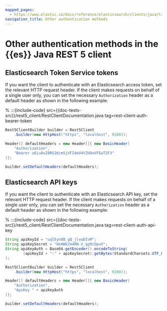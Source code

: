 ```yaml
---
mapped_pages:
  - https://www.elastic.co/docs/reference/elasticsearch/clients/java/transport/rest5-client/config/other_authentication_methods.html
navigation_title: Other authentication methods
---
```


# Other authentication methods in the {{es}} Java REST 5 client

## Elasticsearch Token Service tokens

If you want the client to authenticate with an Elasticsearch access token, set the relevant HTTP request header. If the client makes requests on behalf of a single user only, you can set the necessary `Authorization` header as a default header as shown in the following example:

% :::{include-code} src={{doc-tests-src}}/rest5_client/RestClientDocumentation.java tag=rest-client-auth-bearer-token
```java
Rest5ClientBuilder builder = Rest5Client
    .builder(new HttpHost("https", "localhost", 9200));

Header[] defaultHeaders = new Header[]{ new BasicHeader(
    "Authorization",
    "Bearer u6iuAxZ0RG1Kcm5jVFI4eU4tZU9aVFEwT2F3"
)};

builder.setDefaultHeaders(defaultHeaders);
```


## Elasticsearch API keys

If you want the client to authenticate with an Elasticsearch API key, set the relevant HTTP request header. If the client makes requests on behalf of a single user only, you can set the necessary `Authorization` header as a default header as shown in the following example:

% :::{include-code} src={{doc-tests-src}}/rest5_client/RestClientDocumentation.java tag=rest-client-auth-api-key
```java
String apiKeyId = "uqlEyn8B_gQ_jlvwDIvM";
String apiKeySecret = "HxHWk2m4RN-V_qg9cDpuX";
String apiKeyAuth = Base64.getEncoder().encodeToString(
        (apiKeyId + ":" + apiKeySecret).getBytes(StandardCharsets.UTF_8)
);

Rest5ClientBuilder builder = Rest5Client
    .builder(new HttpHost("https", "localhost", 9200));

Header[] defaultHeaders = new Header[]{ new BasicHeader(
    "Authorization",
    "ApiKey " + apiKeyAuth
)};

builder.setDefaultHeaders(defaultHeaders);
```


